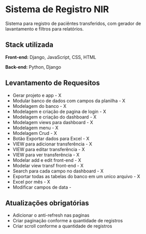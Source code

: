 # Sistema de Registro NIR

Sistema para registro de paciêntes transferidos, com gerador de lavantamento e filtros para relatórios.




## Stack utilizada

**Front-end:** Django, JavaScript, CSS, HTML

**Back-end:** Python, Django


## Levantamento de Requesitos

- Gerar projeto e app - X
- Modular banco de dados com campos da planilha - X
- Modelagem do banco - X
- Modelagem e criação de pagina de login - X
- Modelagem e criação do dashboard - X
- Modelagem views para dashboard - X
- Modelagem menu - X
- Modelagem Crud - X
- Botão Exportar dados para Excel - X
- VIEW para adicionar transferência - X
- VIEW para editar transferência - X
- VIEW para ver transferência - X
- Modelar add e edit front-end - X
- Modelar view transf front-end - X
- Search para cada campo no dashboard - X
- Exportar todas as tabelas do banco em um unico arquivo - X
- Excel por mês - X
- Modificar campos de data - 


## Atualizações obrigatórias

- Adicionar o anti-refresh nas paginas
- Criar paginação conforme a quantidade de registros
- Criar scroll conforme a quantidade de registros
